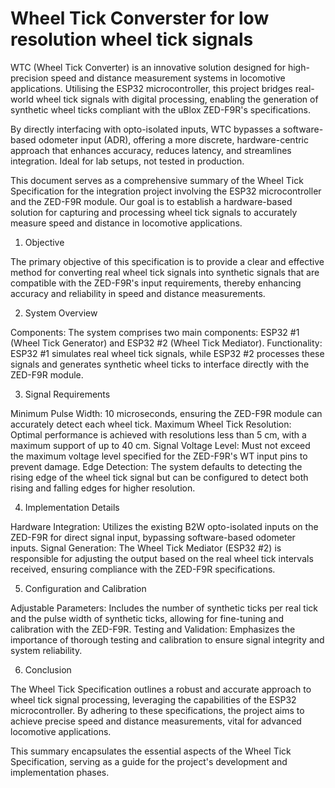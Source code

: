 # Wheel Tick Converster for low resolution wheel tick signals

WTC (Wheel Tick Converter) is an innovative solution designed for high-precision speed and distance measurement systems in locomotive applications. Utilising the ESP32 microcontroller, this project bridges real-world wheel tick signals with digital processing, enabling the generation of synthetic wheel ticks compliant with the uBlox ZED-F9R's specifications.

By directly interfacing with opto-isolated inputs, WTC bypasses a software-based odometer input (ADR), offering a more discrete, hardware-centric approach that enhances accuracy, reduces latency, and streamlines integration. Ideal for lab setups, not tested in production.

This document serves as a comprehensive summary of the Wheel Tick Specification for the integration project involving the ESP32 microcontroller and the ZED-F9R module. Our goal is to establish a hardware-based solution for capturing and processing wheel tick signals to accurately measure speed and distance in locomotive applications.

1. Objective

The primary objective of this specification is to provide a clear and effective method for converting real wheel tick signals into synthetic signals that are compatible with the ZED-F9R's input requirements, thereby enhancing accuracy and reliability in speed and distance measurements.

2. System Overview

Components: The system comprises two main components: ESP32 #1 (Wheel Tick Generator) and ESP32 #2 (Wheel Tick Mediator).
Functionality: ESP32 #1 simulates real wheel tick signals, while ESP32 #2 processes these signals and generates synthetic wheel ticks to interface directly with the ZED-F9R module.

3. Signal Requirements

Minimum Pulse Width: 10 microseconds, ensuring the ZED-F9R module can accurately detect each wheel tick.
Maximum Wheel Tick Resolution: Optimal performance is achieved with resolutions less than 5 cm, with a maximum support of up to 40 cm.
Signal Voltage Level: Must not exceed the maximum voltage level specified for the ZED-F9R's WT input pins to prevent damage.
Edge Detection: The system defaults to detecting the rising edge of the wheel tick signal but can be configured to detect both rising and falling edges for higher resolution.

4. Implementation Details

Hardware Integration: Utilizes the existing B2W opto-isolated inputs on the ZED-F9R for direct signal input, bypassing software-based odometer inputs.
Signal Generation: The Wheel Tick Mediator (ESP32 #2) is responsible for adjusting the output based on the real wheel tick intervals received, ensuring compliance with the ZED-F9R specifications.

5. Configuration and Calibration

Adjustable Parameters: Includes the number of synthetic ticks per real tick and the pulse width of synthetic ticks, allowing for fine-tuning and calibration with the ZED-F9R.
Testing and Validation: Emphasizes the importance of thorough testing and calibration to ensure signal integrity and system reliability.

6. Conclusion

The Wheel Tick Specification outlines a robust and accurate approach to wheel tick signal processing, leveraging the capabilities of the ESP32 microcontroller. By adhering to these specifications, the project aims to achieve precise speed and distance measurements, vital for advanced locomotive applications.

This summary encapsulates the essential aspects of the Wheel Tick Specification, serving as a guide for the project's development and implementation phases.
